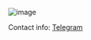 ![image](https://github.com/Bedrock-Hub/BedrockHub/assets/75137786/51e3831d-b487-4ff4-a499-9e5257b22748)


Contact info:
[Telegram](https://t.me/VinkyV)
